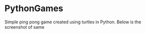# PythonGames

Simple ping pong game created using turtles in Python. Below is the screenshot of same
